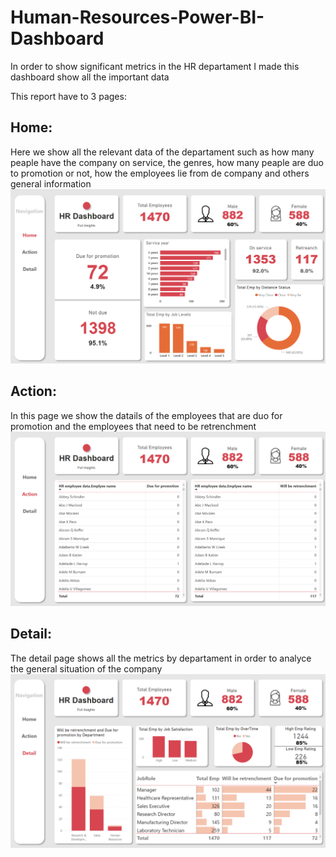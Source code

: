 # Human-Resources-Power-BI-Dashboard


In order to show significant metrics in the HR departament I made this dashboard show all the important data

This report have to 3 pages:

## Home:
Here we show all the relevant data of the departament such as how many peaple have the company on service, the genres, how many peaple are duo to promotion or not, how the employees lie from de company and others general information
<img src="images/Home.png" alt="drawing" width="800"/>

## Action:

In this page we show the datails of the employees that are duo for promotion and the employees that need to be retrenchment
<img src="images/Action.png" alt="drawing" width="800"/>

## Detail:

The detail page shows all the metrics by departament in order to analyce the general situation of the company
<img src="images/Detail.png" alt="drawing" width="800"/>
